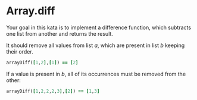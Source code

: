 # Array.diff

Your goal in this kata is to implement a difference function, which subtracts one list from another and returns the result.

It should remove all values from list _a_, which are present in list _b_ keeping their order.

```ruby
arrayDiff([1,2],[1]) == [2]
```

If a value is present in _b_, all of its occurrences must be removed from the other:

```ruby
arrayDiff([1,2,2,2,3],[2]) == [1,3]
```
